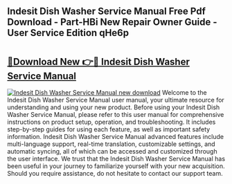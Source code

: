 ## Indesit Dish Washer Service Manual Free Pdf Download - Part-HBi New Repair Owner Guide - User Service Edition qHe6p

# <h2><a href="http://bc63780.oget.top/?id=Indesit+Dish+Washer+Service+Manual">🔗Download New 👉🔴 Indesit Dish Washer Service Manual</a></h2>

[![Indesit Dish Washer Service Manual new download](https://i.imgur.com/5g1atiW.png)](http://bc63780.oget.top/?id=Indesit+Dish+Washer+Service+Manual)
Welcome to the Indesit Dish Washer Service Manual user manual, your ultimate resource for understanding and using your new product. Before using your Indesit Dish Washer Service Manual, please refer to this user manual for comprehensive instructions on product setup, operation, and troubleshooting. It includes step-by-step guides for using each feature, as well as important safety information. Indesit Dish Washer Service Manual advanced features include multi-language support, real-time translation, customizable settings, and automatic syncing, all of which can be accessed and customized through the user interface. We trust that the Indesit Dish Washer Service Manual has been useful in your journey to familiarize yourself with your new acquisition. Should you require assistance, do not hesitate to contact our support team.
